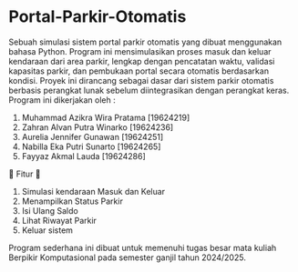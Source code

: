 # Portal-Parkir-Otomatis
Sebuah simulasi sistem portal parkir otomatis yang dibuat menggunakan bahasa Python. Program ini mensimulasikan proses masuk dan keluar kendaraan dari area parkir, lengkap dengan pencatatan waktu, validasi kapasitas parkir, dan pembukaan portal secara otomatis berdasarkan kondisi. Proyek ini dirancang sebagai dasar dari sistem parkir otomatis berbasis perangkat lunak sebelum diintegrasikan dengan perangkat keras.
Program ini dikerjakan oleh : 
1. Muhammad Azikra Wira Pratama  [19624219]
2. Zahran Alvan Putra Winarko    [19624236]
3. Aurelia Jennifer Gunawan      [19624251]
4. Nabilla Eka Putri Sunarto     [19624265]
5. Fayyaz Akmal Lauda            [19624286]

📌 Fitur 📌
1. Simulasi kendaraan Masuk dan Keluar
2. Menampilkan Status Parkir
3. Isi Ulang Saldo
4. Lihat Riwayat Parkir
5. Keluar sistem

Program sederhana ini dibuat untuk memenuhi tugas besar mata kuliah Berpikir Komputasional pada semester ganjil tahun 2024/2025.
